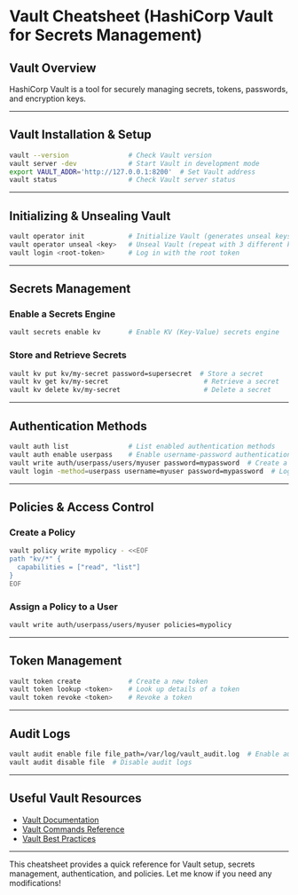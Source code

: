 # Vault Cheatsheet (HashiCorp Vault for Secrets Management)

## **Vault Overview**
HashiCorp Vault is a tool for securely managing secrets, tokens, passwords, and encryption keys.

---

## **Vault Installation & Setup**
```sh
vault --version               # Check Vault version
vault server -dev             # Start Vault in development mode
export VAULT_ADDR='http://127.0.0.1:8200'  # Set Vault address
vault status                  # Check Vault server status
```

---

## **Initializing & Unsealing Vault**
```sh
vault operator init           # Initialize Vault (generates unseal keys and root token)
vault operator unseal <key>   # Unseal Vault (repeat with 3 different keys)
vault login <root-token>      # Log in with the root token
```

---

## **Secrets Management**

### **Enable a Secrets Engine**
```sh
vault secrets enable kv       # Enable KV (Key-Value) secrets engine
```

### **Store and Retrieve Secrets**
```sh
vault kv put kv/my-secret password=supersecret  # Store a secret
vault kv get kv/my-secret                        # Retrieve a secret
vault kv delete kv/my-secret                     # Delete a secret
```

---

## **Authentication Methods**
```sh
vault auth list               # List enabled authentication methods
vault auth enable userpass    # Enable username-password authentication
vault write auth/userpass/users/myuser password=mypassword  # Create a user
vault login -method=userpass username=myuser password=mypassword  # Login as a user
```

---

## **Policies & Access Control**

### **Create a Policy**
```sh
vault policy write mypolicy - <<EOF
path "kv/*" {
  capabilities = ["read", "list"]
}
EOF
```

### **Assign a Policy to a User**
```sh
vault write auth/userpass/users/myuser policies=mypolicy
```

---

## **Token Management**
```sh
vault token create            # Create a new token
vault token lookup <token>    # Look up details of a token
vault token revoke <token>    # Revoke a token
```

---

## **Audit Logs**
```sh
vault audit enable file file_path=/var/log/vault_audit.log  # Enable audit logs
vault audit disable file  # Disable audit logs
```

---

## **Useful Vault Resources**
- [Vault Documentation](https://developer.hashicorp.com/vault/docs)
- [Vault Commands Reference](https://developer.hashicorp.com/vault/docs/commands)
- [Vault Best Practices](https://developer.hashicorp.com/vault/tutorials)

---

This cheatsheet provides a quick reference for Vault setup, secrets management, authentication, and policies. Let me know if you need any modifications!

